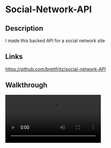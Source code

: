 # Social-Network-API

## Description

I made this backed API for a social network site

## Links
https://github.com/brettfritz/social-network-API

## Walkthrough
<video controls src="social-network-api-walkthrough.mp4" title="Title"></video>
